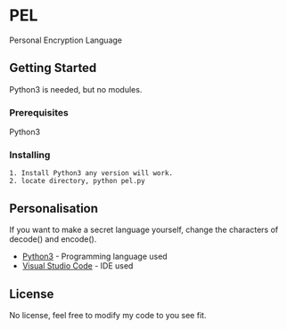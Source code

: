 # PEL
Personal Encryption Language

## Getting Started

Python3 is needed, but no modules.

### Prerequisites

Python3

### Installing
```
1. Install Python3 any version will work.
2. locate directory, python pel.py
```

## Personalisation

If you want to make a secret language yourself, change the characters of decode() and encode(). 

* [Python3](https://www.python.org/download/releases/3.0/) -  Programming language used
* [Visual Studio Code](https://code.visualstudio.com/) -  IDE used

## License

No license, feel free to modify my code to you see fit.
